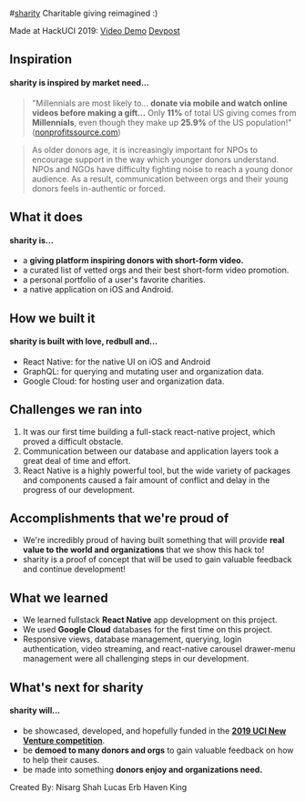 #[sharity](https://github.com/nshah9856/sharity)
Charitable giving reimagined :)

Made at HackUCI 2019:
[Video Demo](https://www.youtube.com/watch?v=wblzFzbvgsM)
[Devpost]("https://devpost.com/software/sharity-estm2g")


## Inspiration
#### sharity is inspired by market need...

>"Millennials are most likely to... **donate via mobile and watch online videos before making a gift...**
>Only **11%** of total US giving comes from **Millennials**, even 
>though they make up **25.9%** of the US population!"
([nonprofitssource.com](https://nonprofitssource.com/))

>As older donors age, it is increasingly important for NPOs to 
>encourage support in the way which younger donors understand.
>NPOs and NGOs have difficulty fighting noise to reach a young donor audience. 
>As a result, communication between orgs and their young donors feels in-authentic or forced.



## What it does
#### sharity is...

- a **giving platform inspiring donors with short-form video.**
- a curated list of vetted orgs and their best short-form video promotion.
- a personal portfolio of a user's favorite charities.
- a native application on iOS and Android.


## How we built it
#### sharity is built with love, redbull and... 
- React Native: for the native UI on iOS and Android
- GraphQL: for querying and mutating user and organization data.
- Google Cloud: for hosting user and organization data.


## Challenges we ran into
1. It was our first time building a full-stack react-native project, 
which proved a difficult obstacle. 
2. Communication between our database and application layers took a great deal of time and effort.
3. React Native is a highly powerful tool, but the wide variety of 
packages and components caused a fair amount of conflict and delay in the progress of our development.


## Accomplishments that we're proud of
- We're incredibly proud of having built something that will provide **real value to the world and organizations** that we show this hack to!
- sharity is a proof of concept that will be used to gain valuable feedback and continue development!


## What we learned
- We learned fullstack **React Native** app development on this project.
- We used **Google Cloud** databases for the first time on this project.
- Responsive views, database management, querying, login authentication, video streaming, and react-native carousel drawer-menu management were all challenging steps in our development.


## What's next for sharity
#### sharity will...
- be showcased, developed, and hopefully funded in the **[2019 UCI New Venture competition](https://merage.uci.edu/research-faculty/centers/innovation-entrepreneurship/new-venture-competiton.html)**.
- be **demoed to many donors and orgs** to gain valuable feedback on how to help their causes.
- be made into something **donors enjoy and organizations need.**


Created By:
  Nisarg Shah
  Lucas Erb
  Haven King
